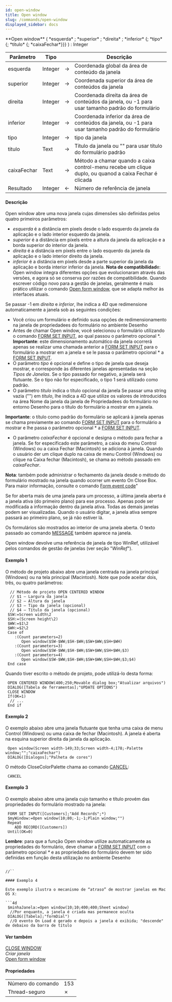 ```yaml
---
id: open-window
title: Open window
slug: /commands/open-window
displayed_sidebar: docs
---
```


<!--REF #_command_.Open window.Syntax-->**Open window** ( *esquerda* ; *superior* ; *direita* ; *inferior* {; *tipo* {; *titulo* {; *caixaFechar*}}} ) : Integer<!-- END REF-->
<!--REF #_command_.Open window.Params-->
| Parâmetro | Tipo |  | Descrição |
| --- | --- | --- | --- |
| esquerda | Integer | &#8594;  | Coordenada global da área de conteúdo da janela |
| superior | Integer | &#8594;  | Coordenada superior da área de conteúdos da janela |
| direita | Integer | &#8594;  | Coordenada direita da área de conteúdos da janela, ou -1 para usar tamanho padrão do formulário |
| inferior | Integer | &#8594;  | Coordenada inferior da área de conteúdos da janela, ou -1 para usar tamanho padrão do formulário |
| tipo | Integer | &#8594;  | tipo da janela |
| titulo | Text | &#8594;  | Título da janela ou "" para usar título do formulário padrão |
| caixaFechar | Text | &#8594;  | Método a chamar quando a caixa control-menu recebe um clique duplo, ou quanod a caixa Fechar é clicada |
| Resultado | Integer | &#8592; | Número de referência de janela |

<!-- END REF-->

#### Descrição 

<!--REF #_command_.Open window.Summary-->Open window abre uma nova janela cujas dimensões são definidas pelos quatro primeiros parâmetros:  

* *esquerda* é a distância em pixels desde o lado esquerdo da janela da aplicação e o lado interior esquerdo da janela.<!-- END REF-->
* *superior* é a distância em píxels entre a altura da janela da aplicação e a borda superior do interior da janela.
* *direita* é a distância em píxels entre o lado esquerdo da janela da aplicação e o lado interior direito da janela.
* *inferior* é a distância em píxels desde a parte superior da janela da aplicação e borda interior inferior da janela.
**Nota de compatibilidad**e: Open window integra diferentes opções que evolucionaram através das versões, e agora só se conserva por razões de compatibilidade. Quando escrever código novo para a gestão de janelas, geralmente é mais prático utilizar o comando [Open form window](open-form-window.md), que se adapta melhor às interfaces atuais.  
  
Se passar -1 em *direita* e *inferior*, lhe indica a 4D que redimensione automaticamente a janela sob as seguintes condições:  
* Você criou um formulário e definido susa opções de redimensionamento na janela de propriedadees do formulário no ambiente Desenho
* Antes de chamar Open window, você selecionou o formulário utilizando o comando [FORM SET INPUT](form-set-input.md), ao qual passou o parâmetro opcional \*.
**Importante**: este dimensionamento automático da janela ocorrerá apenas se realizar uma chamada anterior a [FORM SET INPUT](form-set-input.md) para o formulário a mostrar em a janela e se le passa o parâmetro opcional \* a [FORM SET INPUT](form-set-input.md).  
* O parâmetro *tipo* é opcional e define o tipo de janela que deseja mostrar, e corresponde às diferentes janelas apresentadas na seção *Tipos de Janelas*. Se o tipo passado for negativo, a janela será flutuante. Se o tipo não for especificado, o tipo 1 será utilizado como padrão.
* O parâmetro *titulo* indica o título opcional da janela
Se passar uma string vazia ("") em *titulo*, lhe indica a 4D que utilize os valores de introducidos na área Nome da janela da janela de Propriedadees do formulário no entorno Desenho para o título do formulário a mostrar em a janela.  
  
**Importante**: o título como padrão do formulário se aplicará à janela apenas se chama previamente ao comando [FORM SET INPUT](form-set-input.md) para o formulário a mostrar e lhe passa o parâmetro opcional \* a [FORM SET INPUT](form-set-input.md).  
* O parâmetro *caixaFechar* é opcional e designa o método para fechar a janela. Se for especificado este parâmetro, a caixa do menu Control (Windows) ou a caixa Fechar (Macintosh) se adiciona à janela. Quando o usuário der um clique duplo na caixa de menu Control (Windows) ou clique na Caixa fechar (Macintosh), se chama ao método passado em *caixaFechar*.

**Nota**: também pode administrar o fechamento da janela desde o método do formulário mostrado na janela quando ocorrer um evento On Close Box. Para maior informação, consulte o comando [Form event code](../commands/form-event-code.md)"  
  
 Se for aberta mais de uma janela para um processo, a última janela aberta é a janela ativa (do primeiro plano) para ese processo. Apenas pode ser modificada a informação dentro da janela ativa. Todas as demais janelas podem ser visualizadas. Quando o usuário digitar, a janela ativa sempre passará ao primeiro plano, se já não estiver lá.

Os formulários são mostrados ao interior de uma janela aberta. O texto passado ao comando [MESSAGE](message.md) também aparece na janela.

  
Open window devolve uma referência de janela de tipo WinRef, utilizável pelos comandos de gestão de janelas (ver seção "*WinRef*"). 

#### Exemplo 1 

O método de projeto abaixo abre uma janela centrada na janela principal (Windows) ou na tela principal (Macintosh). Note que pode aceitar dois, três, ou quatro parâmetros: 

```4d
  // Método de projeto OPEN CENTERED WINDOW
  // $1 – Largura da janela
  // $2 – Altura da janela
  // $3 – Tipo da janela (opcional)
  // $4 – Título da janela (opcional)
 $SW:=Screen width\2
 $SH:=(Screen height\2)
 $WW:=$1\2
 $WH:=$2\2
 Case of
    :(Count parameters=2)
       Open window($SW-$WW;$SH-$WH;$SW+$WW;$SH+$WH)
    :(Count parameters=3)
       Open window($SW-$WW;$SH-$WH;$SW+$WW;$SH+$WH;$3)
    :(Count parameters=4)
       Open window($SW-$WW;$SH-$WH;$SW+$WW;$SH+$WH;$3;$4)
 End case
```

Quando tiver escrito o método de projeto, pode utilizá-lo desta forma:

```4d
 OPEN CENTERED WINDOW(400;250;Movable dialog box;"Atualizar arquivos")
 DIALOG([Tabela de ferramentas];"UPDATE OPTIONS")
 CLOSE WINDOW
 If(OK=1)
  // ...
 End if
```

#### Exemplo 2 

O exemplo abaixo abre uma janela flutuante que tenha uma caixa de menu Control (Windows) ou uma caixa de fechar (Macintosh). A janela é aberta na esquina superior direita da janela da aplicação. 

```4d
 Open window(Screen width-149;33;Screen width-4;178;-Palette window;"";"caixaFechar")
 DIALOG([Dialogos];"Palheta de cores")
```

O método CloseColorPalette chama ao comando [CANCEL](cancel.md):

```4d
 CANCEL
```

#### Exemplo 3 

O exemplo abaixo abre uma janela cujo tamanho e título provém das propriedades do formulário mostrado na janela:   
  
  
```4d
 FORM SET INPUT([Customers];"Add Records";*)
 $myWindow:=Open window(10;80;-1;-1;Plain window;"")
 Repeat
    ADD RECORD([Customers])
 Until(OK=0)
```
  
  
**Lembre**: para que a função Open window utilize automaticamente as propriedades do formulário, deve chamar a [FORM SET INPUT](form-set-input.md) com o parâmetro opcional *\** e as propriedades do formulário devem ter sido definidas em função desta utilização no ambiente Desenho

```4d

//``

#### Exemplo 4 

Este exemplo ilustra o mecanismo de “atraso” de mostrar janelas em Mac OS X: 

```4d
 $minhaJanela:=Open window(10;10;400;400;Sheet window)
  //Por enquanto, a janela é criada mas permanece oculta
 DIALOG([Tabela];"formDial")
  //O evento On Load é gerado e depois a janela é exibida; "descende" de debaixo da barra de título
```

#### Ver também 

[CLOSE WINDOW](close-window.md)  
*Criar janela*  
[Open form window](open-form-window.md)  

#### Propriedades

|  |  |
| --- | --- |
| Número do comando | 153 |
| Thread-seguro | &cross; |



